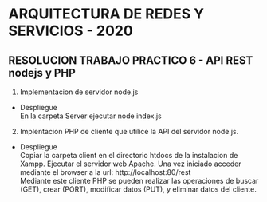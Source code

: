 # ARQUITECTURA DE REDES Y SERVICIOS - 2020 
## RESOLUCION TRABAJO PRACTICO 6 - API REST nodejs y PHP

1. Implementacion de servidor node.js

- Despliegue \
En la carpeta Server ejecutar node index.js

2. Implentacion PHP de cliente que utilice la API del servidor node.js.

- Despliegue \
Copiar la carpeta client en el directorio htdocs de la instalacion de Xampp. Ejecutar el servidor web Apache.
Una vez iniciado acceder mediante el browser a la url:
http://localhost:80/rest \
Mediante este cliente PHP se pueden realizar las operaciones de buscar (GET), crear (PORT), modificar datos (PUT), y eliminar datos del cliente. 
